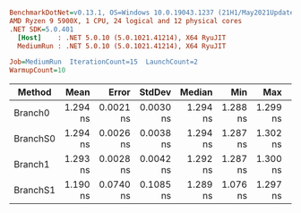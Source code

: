 ``` ini

BenchmarkDotNet=v0.13.1, OS=Windows 10.0.19043.1237 (21H1/May2021Update)
AMD Ryzen 9 5900X, 1 CPU, 24 logical and 12 physical cores
.NET SDK=5.0.401
  [Host]    : .NET 5.0.10 (5.0.1021.41214), X64 RyuJIT
  MediumRun : .NET 5.0.10 (5.0.1021.41214), X64 RyuJIT

Job=MediumRun  IterationCount=15  LaunchCount=2  
WarmupCount=10  

```
|   Method |     Mean |     Error |    StdDev |   Median |      Min |      Max |      P90 | Allocated |
|--------- |---------:|----------:|----------:|---------:|---------:|---------:|---------:|----------:|
|  Branch0 | 1.294 ns | 0.0021 ns | 0.0030 ns | 1.294 ns | 1.288 ns | 1.299 ns | 1.297 ns |         - |
| BranchS0 | 1.294 ns | 0.0026 ns | 0.0038 ns | 1.294 ns | 1.287 ns | 1.302 ns | 1.299 ns |         - |
|  Branch1 | 1.293 ns | 0.0028 ns | 0.0042 ns | 1.292 ns | 1.287 ns | 1.300 ns | 1.300 ns |         - |
| BranchS1 | 1.190 ns | 0.0740 ns | 0.1085 ns | 1.289 ns | 1.076 ns | 1.297 ns | 1.295 ns |         - |
